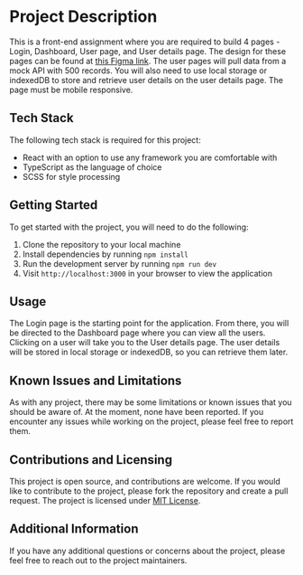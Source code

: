 # Project Description

This is a front-end assignment where you are required to build 4 pages - Login, Dashboard, User page, and User details page. The design for these pages can be found at [this Figma link](https://www.figma.com/file/ZKILoCoIoy1IESdBpq3GNC/Frontend-Testing?node-id=5530%3A0). The user pages will pull data from a mock API with 500 records. You will also need to use local storage or indexedDB to store and retrieve user details on the user details page. The page must be mobile responsive. 

## Tech Stack

The following tech stack is required for this project:
- React with an option to use any framework you are comfortable with
- TypeScript as the language of choice
- SCSS for style processing

## Getting Started

To get started with the project, you will need to do the following:

1. Clone the repository to your local machine
2. Install dependencies by running `npm install`
3. Run the development server by running `npm run dev`
4. Visit `http://localhost:3000` in your browser to view the application

## Usage

The Login page is the starting point for the application. From there, you will be directed to the Dashboard page where you can view all the users. Clicking on a user will take you to the User details page. The user details will be stored in local storage or indexedDB, so you can retrieve them later. 

## Known Issues and Limitations

As with any project, there may be some limitations or known issues that you should be aware of. At the moment, none have been reported. If you encounter any issues while working on the project, please feel free to report them.

## Contributions and Licensing

This project is open source, and contributions are welcome. If you would like to contribute to the project, please fork the repository and create a pull request. The project is licensed under [MIT License](https://opensource.org/licenses/MIT).

## Additional Information

If you have any additional questions or concerns about the project, please feel free to reach out to the project maintainers.

